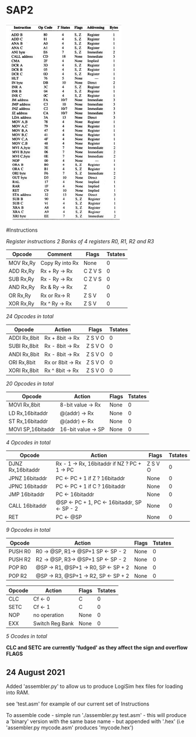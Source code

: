 # SAP2


![SAP2 Instructions](/images/SAP2-instructions.jpeg)

#Instructions

*Register instructions 2 Banks of 4 registers R0, R1, R2 and R3*



Opcode | Comment|Flags|Tstates
-------| -------|-----|-------
MOV Rx,Ry|Copy Ry into Rx| None|0
ADD Rx,Ry|Rx + Ry -> Rx|C Z V S|0
SUB Rx,Ry|Rx - Ry -> Rx|C Z V S|0
AND Rx,Ry|Rx & Ry -> Rx|Z|0
OR Rx,Ry|Rx or Rx-> R|Z S V|0
XOR Rx,Ry| Rx ^ Ry -> Rx| Z S V|0


*24 Opcodes in total*

Opcode|Action|Flags|Tstates
------|------|-----|-------
ADDI Rx,8bit| Rx + 8bit -> Rx|Z S V O|0
SUBI Rx,8bit| Rx - 8bit -> Rx|Z S V O|0
ANDI Rx,8bit| Rx - 8bit -> Rx|Z S V O|0
ORI Rx,8bit| Rx or 8bit -> Rx|Z S V O|0
XORI Rx,8bit| Rx ^ 8bit -> Rx|Z S V O|0
*20 Opcodes in total*

Opcode|Action|Flags|Tstates
------|------|-----|-------
MOVI Rx,8bit | 8-bit value -> Rx| None|0
LD Rx,16bitaddr |@(addr) -> Rx |None|0
ST Rx,16bitaddr |@(addr) <- Rx |None|0
MOVI SP,16bitaddr| 16-bit value -> SP| None|0
*4 Opcodes in total*

Opcode|Action|Flags|Tstates
------|------|-----|-------
DJNZ Rx,16bitaddr | Rx - 1 -> Rx, 16bitaddr if NZ ? PC + 1 -> PC| Z S V O|0
JPNZ 16bitaddr | PC <- PC + 1 if Z ? 16bitaddr| None|0
JPNC 16bitaddr | PC <- PC + 1 if C ? 16bitaddr| None|0
JMP  16bitaddr | PC <- 16bitaddr | None|0
CALL 16bitaddr | @SP <- PC + 1, PC <- 16bitaddr, SP <- SP - 2| None|0
RET| PC <- @SP| None|0
*9 Opcodes in total*

Opcode|Action|Flags|Tstates
------|------|-----|-------
PUSH R0| R0 -> @SP, R1-> @SP+1 SP <- SP - 2|None|0
PUSH R2| R2 -> @SP, R3-> @SP+1 SP <- SP - 2| None|0
POP R0 | @SP -> R1, @SP+1 -> R0, SP <- SP + 2| None|0
POP R2 | @SP -> R3, @SP+1 -> R2, SP <- SP + 2|None|0


Opcode|Action|Flags|Tstates
------|------|-----|-------
CLC| Cf <- 0| C |0
SETC|Cf <- 1| C|0
NOP| no operation| None|0
EXX| Switch Reg Bank| None|0
*5 Ocodes in total*

**CLC and SETC are currently 'fudged' as they affect the sign and overflow FLAGS**


24 August 2021
---

Added 'assembler.py' to allow us to produce LogiSim hex files for loading into RAM.

see 'test.asm' for example of our current set of Instructions

To assemble code - simple run './assembler.py test.asm' - this will produce a 'binary' version with the same
base name - but appended with '.hex' (i.e 'assembler.py mycode.asm' produces 'mycode.hex')

